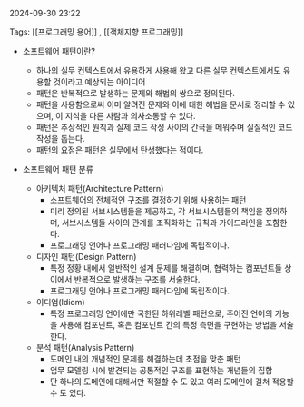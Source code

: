 
2024-09-30 23:22

Tags: [[프로그래밍 용어]] , [[객체지향 프로그래밍]]


- 소프트웨어 패턴이란?
	- 하나의 실무 컨텍스트에서 유용하게 사용해 왔고 다른 실무 컨텍스트에서도 유용할 것이라고 예상되는 아이디어
	- 패턴은 반복적으로 발생하는 문제와 해법의 쌍으로 정의된다.
	- 패턴을 사용함으로써 이미 알려진 문제와 이에 대한 해법을 문서로 정리할 수 있으며, 이 지식을 다른 사람과 의사소통할 수 있다.
	- 패턴은 추상적인 원칙과 실제 코드 작성 사이의 간극을 메워주며 실질적인 코드 작성을 돕는다.
	- 패턴의 요점은 패턴은 실무에서 탄생했다는 점이다.

- 소프트웨어 패턴 분류
	- 아키텍처 패턴(Architecture Pattern)
		- 소프트웨어의 전체적인 구조를 결정하기 위해 사용하는 패턴
		- 미리 정의된 서브시스템들을 제공하고, 각 서브시스템들의 책임을 정의하며, 서브시스템들 사이의 관계를 조직화하는 규칙과 가이드라인을 포함한다.
		- 프로그래밍 언어나 프로그래밍 패러다임에 독립적이다.
	- 디자인 패턴(Design Pattern)
		- 특정 정황 내에서 일반적인 설계 문제를 해결하며, 협력하는 컴포넌트들 상이에서 반복적으로 발생하는 구조를 서술한다.
		- 프로그래밍 언어나 프로그래밍 패러다임에 독립적이다.
	- 이디엄(Idiom)
		- 특정 프로그래밍 언어에만 국한된 하위레벨 패턴으로, 주어진 언어의 기능을 사용해 컴포넌트, 혹은 컴포넌트 간의 특정 측면을 구현하는 방법을 서술한다.
	- 분석 패턴(Analysis Pattern)
		- 도메인 내의 개념적인 문제를 해결하는데 초점을 맞춘 패턴
		- 업무 모델링 시에 발견되는 공통적인 구조를 표현하는 개념들의 집합
		- 단 하나의 도메인에 대해서만 적절할 수 도 있고 여러 도메인에 걸쳐 적용할 수 도 있다.


